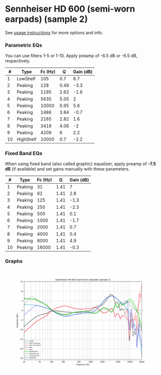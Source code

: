 # Sennheiser HD 600 (semi-worn earpads) (sample 2)
See [usage instructions](https://github.com/jaakkopasanen/AutoEq#usage) for more options and info.

### Parametric EQs
You can use filters 1-5 or 1-10. Apply preamp of -6.5 dB or -6.5 dB, respectively.

|   # | Type      |   Fc (Hz) |    Q |   Gain (dB) |
|-----|-----------|-----------|------|-------------|
|   1 | LowShelf  |       105 | 0.7  |         6.7 |
|   2 | Peaking   |       128 | 0.49 |        -3.3 |
|   3 | Peaking   |      1195 | 2.62 |        -1.6 |
|   4 | Peaking   |      5635 | 5.05 |         2   |
|   5 | Peaking   |     10000 | 0.95 |         5.6 |
|   6 | Peaking   |      1486 | 3.84 |        -0.7 |
|   7 | Peaking   |      2165 | 2.82 |         1.6 |
|   8 | Peaking   |      3419 | 4.06 |        -2   |
|   9 | Peaking   |      4209 | 6    |         2.2 |
|  10 | HighShelf |     10000 | 0.7  |        -2.2 |

### Fixed Band EQs
When using fixed band (also called graphic) equalizer, apply preamp of **-7.5 dB** (if available) and set gains manually with these parameters.

|   # | Type    |   Fc (Hz) |    Q |   Gain (dB) |
|-----|---------|-----------|------|-------------|
|   1 | Peaking |        31 | 1.41 |         7   |
|   2 | Peaking |        62 | 1.41 |         2.8 |
|   3 | Peaking |       125 | 1.41 |        -1.3 |
|   4 | Peaking |       250 | 1.41 |        -2.3 |
|   5 | Peaking |       500 | 1.41 |         0.1 |
|   6 | Peaking |      1000 | 1.41 |        -1.7 |
|   7 | Peaking |      2000 | 1.41 |         0.7 |
|   8 | Peaking |      4000 | 1.41 |         0.4 |
|   9 | Peaking |      8000 | 1.41 |         4.9 |
|  10 | Peaking |     16000 | 1.41 |        -0.3 |

### Graphs
![](./Sennheiser%20HD%20600%20(semi-worn%20earpads)%20(sample%202).png)
